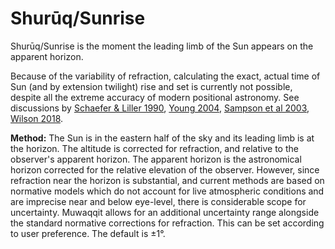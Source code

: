 # Shurūq/Sunrise
Shurūq/Sunrise is the moment the leading limb of the Sun appears on the apparent horizon.

<note type="warning">Because of the variability of refraction, calculating the exact, actual time of Sun (and by extension twilight) rise and set is currently not possible, despite all the extreme accuracy of modern positional astronomy. See discussions by [Schaefer & Liller 1990](http://articles.adsabs.harvard.edu/cgi-bin/nph-iarticle_query?bibcode=1990PASP..102..796S&db_key=AST&page_ind=0&data_type=GIF&type=SCREEN_VIEW&classic=YES), [Young 2004](https://iopscience.iop.org/article/10.1086/420806/pdf), [Sampson et al 2003](http://www.jstor.org/stable/10.1086/378214), [Wilson 2018](https://digitalcommons.mtu.edu/etdr/697).</note>

**Method:** The Sun is in the eastern half of the sky and its leading limb is at the horizon. The altitude is corrected for refraction, and relative to the observer's apparent horizon. The apparent horizon is the astronomical horizon corrected for the relative elevation of the observer. However, since refraction near the horizon is substantial, and current methods are based on normative models which do not account for live atmospheric conditions and are imprecise near and below eye-level, there is considerable scope for uncertainty. Muwaqqit allows for an additional uncertainty range alongside the standard normative corrections for refraction. This can be set according to user preference. The default is ±1°.

